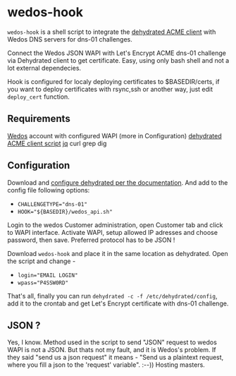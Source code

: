 # wedos-hook
`wedos-hook` is a shell script to integrate the [dehydrated ACME client](https://github.com/lukas2511/dehydrated) with Wedos DNS servers for dns-01 challenges. 

Connect the Wedos JSON WAPI with Let's Encrypt ACME dns-01 challenge via Dehydrated client to get certificate. Easy, using only bash shell and not a lot external dependecies.

Hook is configured for localy deploying certificates to $BASEDIR/certs, if you want to deploy certificates with rsync,ssh or another way, just edit `deploy_cert` function.

## Requirements
[Wedos](https://hosting.wedos.com/) account with configured WAPI (more in Configuration)
[dehydrated ACME client script](https://github.com/lukas2511/dehydrated)
[jq](https://stedolan.github.io/jq/)
curl
grep
dig

## Configuration
Download and [configure dehydrated per the documentation](https://github.com/lukas2511/dehydrated/blob/master/README.md#getting-started). And add to the config file following options:
- `CHALLENGETYPE="dns-01"`
- `HOOK="${BASEDIR}/wedos_api.sh"`

Login to the wedos Customer administration, open Customer tab and click to WAPI interface. Activate WAPI, setup allowed IP adresses and choose password, then save. Preferred protocol has to be JSON !

Download `wedos-hook` and place it in the same location as dehydrated. Open the script and change -
- `login="EMAIL LOGIN"`
- `wpass="P4SSW0RD"`

That's all, finally you can run `dehydrated -c -f /etc/dehydrated/config`, add it to the crontab and get Let's Encrypt certificate with dns-01 challenge.

## JSON ?
Yes, I know. Method used in the script to send "JSON" request to wedos WAPI is not a JSON. But thats not my fault, and it is Wedos's problem. If they said "send us a json request" it means - "Send us a plaintext request, where you fill a json to the 'request' variable". :--)) Hosting masters.
